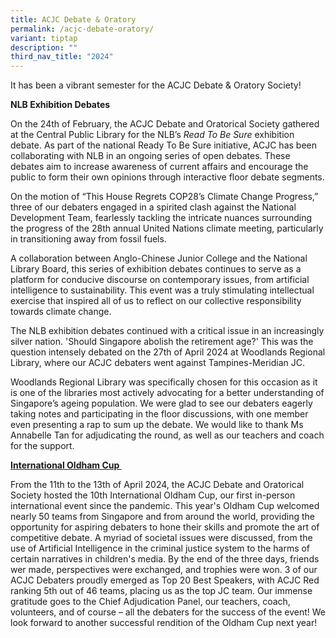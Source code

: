 ```yaml
---
title: ACJC Debate & Oratory
permalink: /acjc-debate-oratory/
variant: tiptap
description: ""
third_nav_title: "2024"
---
```

<p>It has been a vibrant semester for the ACJC Debate &amp; Oratory Society!</p>
<p><strong>NLB Exhibition Debates</strong>
</p>
<p>On the 24th of February, the ACJC Debate and Oratorical Society gathered
at the Central Public Library for the NLB’s <em>Read To Be Sure</em> exhibition
debate. As part of the national Ready To Be Sure initiative, ACJC has been
collaborating with NLB in an ongoing series of open debates. These debates
aim to increase awareness of current affairs and encourage the public to
form their own opinions through interactive floor debate segments.</p>
<p>On the motion of “This House Regrets COP28’s Climate Change Progress,”
three of our debaters engaged in a spirited clash against the National
Development Team, fearlessly tackling the intricate nuances surrounding
the progress of the 28th annual United Nations climate meeting, particularly
in transitioning away from fossil fuels.</p>
<p>A collaboration between Anglo-Chinese Junior College and the National
Library Board, this series of exhibition debates continues to serve as
a platform for conducive discourse on contemporary issues, from artificial
intelligence to sustainability. This event was a truly stimulating intellectual
exercise that inspired all of us to reflect on our collective responsibility
towards climate change.</p>
<p>The NLB exhibition debates continued with a critical issue in an increasingly
silver nation. 'Should Singapore abolish the retirement age?' This was
the question intensely debated on the 27th of April 2024 at Woodlands Regional
Library, where our ACJC debaters went against Tampines-Meridian JC.</p>
<p>Woodlands Regional Library was specifically chosen for this occasion as
it is one of the libraries most actively advocating for a better understanding
of Singapore’s ageing population. We were glad to see our debaters eagerly
taking notes and participating in the floor discussions, with one member
even presenting a rap to sum up the debate. We would like to thank Ms Annabelle
Tan for adjudicating the round, as well as our teachers and coach for the
support.</p>
<p><strong><u>International Oldham Cup&nbsp;</u></strong>
</p>
<p>From the 11th to the 13th of April 2024, the ACJC Debate and Oratorical
Society hosted the 10th International Oldham Cup, our first in-person international
event since the pandemic. This year's Oldham Cup welcomed nearly 50 teams
from Singapore and from around the world, providing the opportunity for
aspiring debaters to hone their skills and promote the art of competitive
debate. A myriad of societal issues were discussed, from the use of Artificial
Intelligence in the criminal justice system to the harms of certain narratives
in children's media. By the end of the three days, friends wer made, perspectives
were exchanged, and trophies were won. 3 of our ACJC Debaters proudly emerged
as Top 20 Best Speakers, with ACJC Red ranking 5th out of 46 teams, placing
us as the top JC team. Our immense gratitude goes to the Chief Adjudication
Panel, our teachers, coach, volunteers, and of course – all the debaters
for the success of the event! We look forward to another successful rendition
of the Oldham Cup next year!&nbsp;</p>
<p>
<br>
</p>
<p>
<br>
</p>